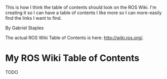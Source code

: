 This is how I think the table of contents should look on the ROS Wiki. I'm creating it so I can have a table of contents I like more so I can more-easily find the links I want to find. 

By Gabriel Staples

The actual ROS Wiki Table of Contents is here: http://wiki.ros.org/.

# My ROS Wiki Table of Contents

TODO
